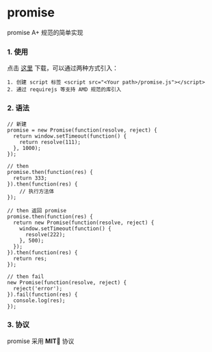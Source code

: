 # promise
promise A+ 规范的简单实现

### 1. 使用

点击 [这里](https://github.com/JackieLin/promise/blob/master/promise.js "下载") 下载，可以通过两种方式引入：

	1. 创建 script 标签 <script src="<Your path>/promise.js"></script>
	2. 通过 requirejs 等支持 AMD 规范的库引入

### 2. 语法
	// 新建
    promise = new Promise(function(resolve, reject) {
      return window.setTimeout(function() {
        return resolve(111);
      }, 1000);
    });
    
    // then
    promise.then(function(res) {
      return 333;
    }).then(function(res) {
   		// 执行方法体
    });
    
    // then 返回 promise
    promise.then(function(res) {
      return new Promise(function(resolve, reject) {
        window.setTimeout(function() {
          resolve(222);
        }, 500);
      });
    }).then(function(res) {
      return res;
    });
    
    // then fail
    new Promise(function(resolve, reject) {
      reject('error');
    }).fail(function(res) {
      console.log(res);
    });
    
### 3. 协议
promise 采用 **MIT** 协议
